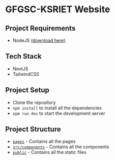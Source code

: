 # GFGSC-KSRIET Website

## Project Requirements

- NodeJS [(download here)](https://nodejs.org/en/download/)

## Tech Stack

- NextJS
- TailwindCSS

## Project Setup

- Clone the repository
- `npm install` to install all the dependencies
- `npm run dev` to start the development server

## Project Structure

- [`pages`](pages/) - Contains all the pages
- [`src/components`](src/components) - Contains all the components
- [`public`](public/) - Contains all the static files